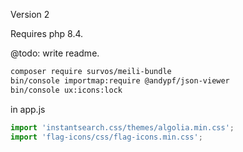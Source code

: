 Version 2

Requires php 8.4.

@todo: write readme.

```bash
composer require survos/meili-bundle
bin/console importmap:require @andypf/json-viewer
bin/console ux:icons:lock
```

in app.js

```js
import 'instantsearch.css/themes/algolia.min.css';
import 'flag-icons/css/flag-icons.min.css';

```
